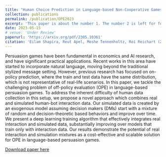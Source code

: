 ```yaml
---
title: "Human Choice Prediction in Language-based Non-Cooperative Games: Simulation-based Off-Policy Evaluation"
collection: publications
permalink: /publication/OPE2023
excerpt: 'This paper is about the number 1. The number 2 is left for future work.'
date: 2023-05-15
# venue: 'Under Review'
paperurl: 'https://arxiv.org/pdf/2305.10361'
citation: 'Eilam Shapira, Reut Apel, Moshe Tennenholtz, Roi Reichart (2023). "Human Choice Prediction in Language-based Non-Cooperative Games: Simulation-based Off-Policy Evaluation".'
---
```


Persuasion games have been fundamental in economics and AI research, and
have significant practical applications. Recent works in this area have started
to incorporate natural language, moving beyond the traditional stylized message
setting. However, previous research has focused on on-policy prediction, where the
train and test data have the same distribution, which is not representative of real-life
scenarios. In this paper, we tackle the challenging problem of off-policy evaluation
(OPE) in language-based persuasion games. To address the inherent difficulty of
human data collection in this setup, we propose a novel approach which combines
real and simulated human-bot interaction data. Our simulated data is created by an
exogenous model assuming decision makers (DMs) start with a mixture of random
and decision-theoretic based behaviors and improve over time. We present a deep
learning training algorithm that effectively integrates real interaction and simulated
data, substantially improving over models that train only with interaction data. Our
results demonstrate the potential of real interaction and simulation mixtures as a
cost-effective and scalable solution for OPE in language-based persuasion games.

[Download paper here](https://arxiv.org/pdf/2305.10361.pdf)